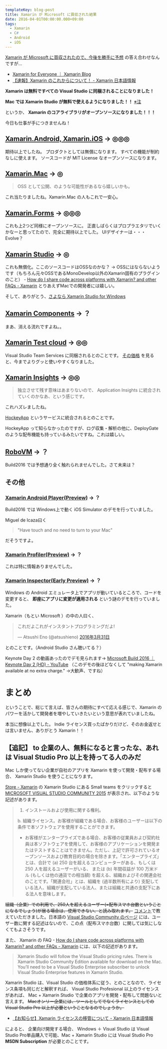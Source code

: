 ```yaml
---
templateKey: blog-post
title: Xamarin が Microsoft に買収された結果
date: 2016-04-01T00:00:00.000+09:00
tags:
  - Xamarin
  - C#
  - Android
  - iOS
---
```

[Xamarin が Microsoft に買収されたので、今後を勝手に予想](http://qiita.com/amay077/items/4aa25db9509216cf5bf0) の答え合わせなんですが…
<!--more-->
* [Xamarin for Everyone ｜ Xamarin Blog](https://blog.xamarin.com/xamarin-for-all/)
* [【速報】Xamarin のこれからについて！ - Xamarin 日本語情報](http://ytabuchi.hatenablog.com/entry/ms-xamarin)

**Xamarin は無料ですべての Visual Studio に同梱されることになりました！**

**Mac では Xamarin Studio が無料で使えるようになりました！！** [※注](http://qiita.com/amay077/items/6e5c40abe0c21fc79e6a#%E8%BF%BD%E8%A8%98-to-%E4%BC%81%E6%A5%AD%E3%81%AE%E4%BA%BA%E7%84%A1%E6%96%99%E3%81%AB%E3%81%AA%E3%82%8B%E3%81%A8%E8%A8%80%E3%81%A3%E3%81%9F%E3%81%AA%E3%81%82%E3%82%8C%E3%81%AF-visual-studio-pro-%E4%BB%A5%E4%B8%8A%E3%82%92%E6%8C%81%E3%81%A3%E3%81%A6%E3%82%8B%E4%BA%BA%E3%81%AE%E3%81%BF%E3%81%A0)

というか、 **Xamarin のコアライブラリがオープンソースになりました！！！**

今日も仕事が手につきませんね！


## [Xamarin.Android, Xamarin.iOS](https://xamarin.com/platform) → ◎◎◎

期待以上でしたね。
プロダクトとしては無償になります。
すべての機能が制約なしに使えます。
ソースコードが MIT License なオープンソースになります。

## [Xamarin.Mac](https://xamarin.com/platform#desktop) → ◎

> OSS として公開、のような可能性があるなら嬉しいかも。

これ当たりましたね。Xamarin.Mac の人もこれで一安心。


## [Xamarin.Forms](https://xamarin.com/forms) → ◎◎◎

これも上2つど同様にオープンソースに。
正直しばらくはプロプラエタリでいくかなーと思ってたので、完全に期待以上でした。
UIデザイナーは・・・Evolve？

## [Xamarin Studio](https://xamarin.com/studio) → ◎

これも無償化。ここのソースコードはOSSなのかな？ → OSSにはならないようです（もちろん元々OSSであるMonoDevelop以外のXamarin固有のプラグインのこと） - [How do I share code across platforms with Xamarin? and other FAQs - Xamarin](https://www.xamarin.com/faq#xpq7)
とりあえずMacでの開発者には嬉しい。

そして、ありがとう、[さよなら Xamarin Studio for Windows](https://www.xamarin.com/faq#xpq6)

## [Xamarin Components](https://components.xamarin.com/) → ？

まあ、消える流れですよね。。

## [Xamarin Test cloud](https://xamarin.com/test-cloud) → ◎◎

Visual Studio Team Services に同梱されるとのことです。
[その価格](https://www.visualstudio.com/ja-jp/products/visual-studio-team-services-pricing-vs.aspx) を見ると、今までよりグッと使いやすくなりました。

## [Xamarin Insights](https://xamarin.com/insights) → ◎◎

> 独立させて残す意味はあまりないので、 Application Insights に統合されていくのかなあ、という感じです。

これハズレましたね。

[HockeyApp](http://hockeyapp.net/features/) というサービスに統合されるとのことです。

HockeyApp って知らなかったのですが、ログ収集・解析の他に、DeployGate のような配布機能も持っているみたいですね。これは嬉しい。

## [RoboVM](https://robovm.com/) → ？

Build2016 では予想通り全く触れられませんでした。さて未来は？

## その他

### [Xamarin Android Player(Preview)](https://developer.xamarin.com/guides/android/getting_started/installation/android-player/) → ？

Build2016 では Windows上で動く iOS Simulator のデモを行っていました。

Miguel de Icaza曰く

> "Have touch and no need to turn to your Mac"

だそうですよ。


### [Xamarin Profiler(Preview)](https://xamarin.com/profiler) → ？

これは特に情報ありませんでした。

### [Xamarin Inspector(Early Preview)](https://developer.xamarin.com/guides/cross-platform/inspector/) → ？

Windows の Android エミュレータ上でアプリが動いているところで、コードを変更すると、 **即座にアプリに変更が適用される** という謎のデモを行っていました。

Xamarin（もとい Microsoft ）の中の人曰く、

<blockquote class="twitter-tweet" data-lang="ja"><p lang="ja" dir="ltr">これだよこれがインスタントプログラミングだよ!</p>&mdash; Atsushi Eno (@atsushieno) <a href="https://twitter.com/atsushieno/status/715566438203809792">2016年3月31日</a></blockquote>
<script async src="//platform.twitter.com/widgets.js" charset="utf-8"></script>

とのことです。（Android Studio さん聴いてる？）

Keynote Day 2 の動画あったのでデモ見られます→ [Microsoft Build 2016 ｜ Keynote Day 2 (HD) - YouTube](https://www.youtube.com/watch?v=WC7ijoFzjEg&feature=youtu.be&t=16m) （このデモの後ほどなくして "making Xamarin available at no extra charge." →大歓声、ですね）
# まとめ

ということで、総じて言えば、皆さんの期待にすべて応える感じで、Xamarin のパワーを活かして開発者を増やしていきたいという意思が表れていましたね。

本当に想像以上でした。
Indie ライセンス買ったばかりだけど、そのお金返せとは言いません、ありがとう Xamarin！！

## 【追記】 to 企業の人、無料になると言ったな、あれは Visual Studio Pro 以上を持ってる人のみだ

Mac しか使ってない企業が自社のアプリを Xamarin を使って開発・配布する場合、 Xamarin Studio を使うことになります。

[Store - Xamarin](https://store.xamarin.com/) の Xamarin Studio にある Small teams をクリックすると [MICROSOFT VISUAL STUDIO COMMUNITY 2015](https://www.visualstudio.com/support/legal/mt171547) が表示され、以下のような記述があります。

> 1. インストールおよび使用に関する権利。
> 
> b. 組織ライセンス。お客様が組織である場合、お客様のユーザーは以下の条件で本ソフトウェアを使用することができます。
> 
> * お客様がエンタープライズである場合、お客様の従業員および契約社員は本ソフトウェアを使用して、お客様のアプリケーションを開発またはテストすることはできません。ただし、上記で許可されているオープンソースおよび教育目的の場合を除きます。「エンタープライズ」とは、合計で (a) 250 台を超えるコンピューターがある、もしくは 250 人を超えるユーザーがいる、 または (b) 年間収益が 100 万米ドル (もしくは他の通貨での相当額) を超える、組織およびその関連会社のことです。「関連会社」とは、組織を (過半数所有により) 支配している法人、組織が支配している法人、または組織と共通の支配下にある法人を意味します。

~~組織（企業）での利用で、250人を超えるユーザー(=配布スマホ台数ということになるでしょう)が居る場合は、使用できない、と読み取れます。~~
[コメント](http://qiita.com/amay077/items/6e5c40abe0c21fc79e6a#comment-2297416c6d83b3593425)で教えていただきました。日本語の [Visual Studio Community のページ](https://www.microsoft.com/ja-jp/dev/products/community.aspx) には、ユーザー数に関する記述はないので、この点（配布スマホ台数）に関しては気にしなくてもよさそうです。

また、 Xamarin の FAQ - [How do I share code across platforms with Xamarin? and other FAQs - Xamarin](https://www.xamarin.com/faq#xpq8) には、以下の記述があります。

> Xamarin Studio will follow the Visual Studio pricing rules. There is Xamarin Studio Community Edition available for download on the Mac. You’ll need to be a Visual Studio Enterprise subscriber to unlock Visual Studio Enterprise features in Xamarin Studio.

Xamarin Studio は、Visual Studio の価格体系に従う、とのことなので、ライセンス条項も同じだと解釈すれば、 Visual Studio Profesional 以上のライセンスがあれば、 Mac + Xamarin Studio で企業のアプリを開発・配布して問題ないと言えます。
~~Macオンリー企業には、ツールとしてでなくライセンスとしての Visual Studio Pro 以上が必要ということなるのでしょうか。~~

* [【お知らせ】Xamarin ライセンスの移管について - Xamarin 日本語情報](http://ytabuchi.hatenablog.com/entry/2016/04/21/123000)

によると、 企業向け開発する場合、 Windows ＋ Visual Studio は Visual Studio Pro単品購入で可能、Mac + Xamarin Studio には Visual Studio Pro **MSDN Subscription** が必要とのことです。
